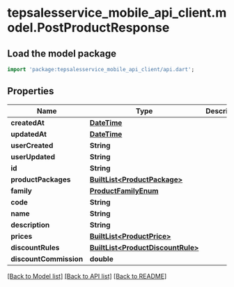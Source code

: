 # tepsalesservice_mobile_api_client.model.PostProductResponse

## Load the model package
```dart
import 'package:tepsalesservice_mobile_api_client/api.dart';
```

## Properties
Name | Type | Description | Notes
------------ | ------------- | ------------- | -------------
**createdAt** | [**DateTime**](DateTime.md) |  | [optional] 
**updatedAt** | [**DateTime**](DateTime.md) |  | [optional] 
**userCreated** | **String** |  | [optional] 
**userUpdated** | **String** |  | [optional] 
**id** | **String** |  | [optional] 
**productPackages** | [**BuiltList&lt;ProductPackage&gt;**](ProductPackage.md) |  | [optional] 
**family** | [**ProductFamilyEnum**](ProductFamilyEnum.md) |  | [optional] 
**code** | **String** |  | [optional] 
**name** | **String** |  | [optional] 
**description** | **String** |  | [optional] 
**prices** | [**BuiltList&lt;ProductPrice&gt;**](ProductPrice.md) |  | [optional] 
**discountRules** | [**BuiltList&lt;ProductDiscountRule&gt;**](ProductDiscountRule.md) |  | [optional] 
**discountCommission** | **double** |  | [optional] 

[[Back to Model list]](../README.md#documentation-for-models) [[Back to API list]](../README.md#documentation-for-api-endpoints) [[Back to README]](../README.md)


